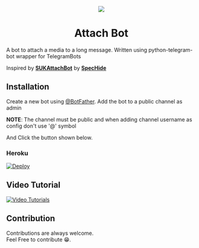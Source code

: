 <p align="center">
  <img src="assets/attach.jpg">
  <h1 align="center">Attach Bot</h1>
</p>

A bot to attach a media to a long message. Written using python-telegram-bot wrapper for TelegramBots

Inspired by <b>[SUKAttachBot](https://t.me/SUKAttachBot)</b> by <b>[SpecHide](https://t.me/SpecHide)</b>

## Installation

Create a new bot using [@BotFather](https://t.me/BotFather). Add the bot to a public channel as admin

**NOTE**: The channel must be public and when adding channel username as config  don't use '@' symbol

And Click the button shown below.

 ### Heroku

[![Deploy](https://www.herokucdn.com/deploy/button.svg)](https://heroku.com/deploy?template=https://github.com/Shamilpoli/AttachBot)

## Video Tutorial

[![Video Tutorials](https://res.cloudinary.com/marcomontalbano/image/upload/v1596624722/video_to_markdown/images/youtube--kWN6qJdmdNs-c05b58ac6eb4c4700831b2b3070cd403.jpg)](https://youtu.be/kWN6qJdmdNs "Video Tutorials")

## Contribution

Contributions are always welcome.<br>
Feel Free to contribute 😁.


